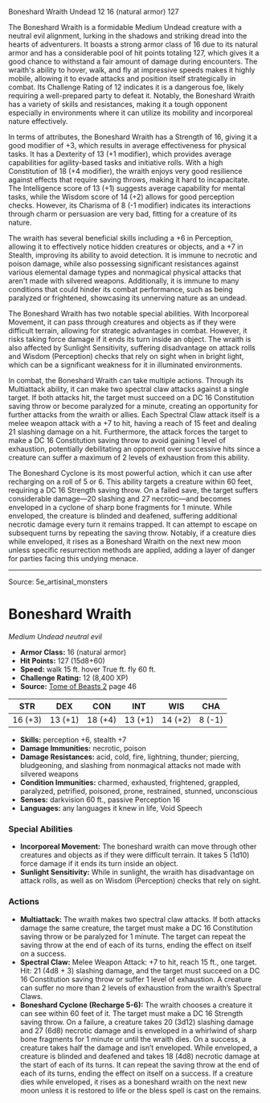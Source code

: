 <MonsterName/>Boneshard Wraith</MonsterName>
<CreatureType/>Undead</CreatureType>
<CR/>12</CR>
<AC/>16 (natural armor)</AC>
<HP/>127</HP>
<summary>The Boneshard Wraith is a formidable Medium Undead creature with a neutral evil alignment, lurking in the shadows and striking dread into the hearts of adventurers. It boasts a strong armor class of 16 due to its natural armor and has a considerable pool of hit points totaling 127, which gives it a good chance to withstand a fair amount of damage during encounters. The wraith's ability to hover, walk, and fly at impressive speeds makes it highly mobile, allowing it to evade attacks and position itself strategically in combat. Its Challenge Rating of 12 indicates it is a dangerous foe, likely requiring a well-prepared party to defeat it. Notably, the Boneshard Wraith has a variety of skills and resistances, making it a tough opponent especially in environments where it can utilize its mobility and incorporeal nature effectively.</summary>

<detail>

In terms of attributes, the Boneshard Wraith has a Strength of 16, giving it a good modifier of +3, which results in average effectiveness for physical tasks. It has a Dexterity of 13 (+1 modifier), which provides average capabilities for agility-based tasks and initiative rolls. With a high Constitution of 18 (+4 modifier), the wraith enjoys very good resilience against effects that require saving throws, making it hard to incapacitate. The Intelligence score of 13 (+1) suggests average capability for mental tasks, while the Wisdom score of 14 (+2) allows for good perception checks. However, its Charisma of 8 (-1 modifier) indicates its interactions through charm or persuasion are very bad, fitting for a creature of its nature.

The wraith has several beneficial skills including a +6 in Perception, allowing it to effectively notice hidden creatures or objects, and a +7 in Stealth, improving its ability to avoid detection. It is immune to necrotic and poison damage, while also possessing significant resistances against various elemental damage types and nonmagical physical attacks that aren't made with silvered weapons. Additionally, it is immune to many conditions that could hinder its combat performance, such as being paralyzed or frightened, showcasing its unnerving nature as an undead.

The Boneshard Wraith has two notable special abilities. With Incorporeal Movement, it can pass through creatures and objects as if they were difficult terrain, allowing for strategic advantages in combat. However, it risks taking force damage if it ends its turn inside an object. The wraith is also affected by Sunlight Sensitivity, suffering disadvantage on attack rolls and Wisdom (Perception) checks that rely on sight when in bright light, which can be a significant weakness for it in illuminated environments.

In combat, the Boneshard Wraith can take multiple actions. Through its Multiattack ability, it can make two spectral claw attacks against a single target. If both attacks hit, the target must succeed on a DC 16 Constitution saving throw or become paralyzed for a minute, creating an opportunity for further attacks from the wraith or allies. Each Spectral Claw attack itself is a melee weapon attack with a +7 to hit, having a reach of 15 feet and dealing 21 slashing damage on a hit. Furthermore, the attack forces the target to make a DC 16 Constitution saving throw to avoid gaining 1 level of exhaustion, potentially debilitating an opponent over successive hits since a creature can suffer a maximum of 2 levels of exhaustion from this ability.

The Boneshard Cyclone is its most powerful action, which it can use after recharging on a roll of 5 or 6. This ability targets a creature within 60 feet, requiring a DC 16 Strength saving throw. On a failed save, the target suffers considerable damage—20 slashing and 27 necrotic—and becomes enveloped in a cyclone of sharp bone fragments for 1 minute. While enveloped, the creature is blinded and deafened, suffering additional necrotic damage every turn it remains trapped. It can attempt to escape on subsequent turns by repeating the saving throw. Notably, if a creature dies while enveloped, it rises as a Boneshard Wraith on the next new moon unless specific resurrection methods are applied, adding a layer of danger for parties facing this undying menace.</detail>



---

Source: 5e_artisinal_monsters

# Boneshard Wraith

*Medium* *Undead* *neutral evil*

- **Armor Class:** 16 (natural armor)
- **Hit Points:** 127 (15d8+60)
- **Speed:** walk 15 ft. hover True ft. fly 60 ft.
- **Challenge Rating:** 12 (8,400 XP)
- **Source:** [Tome of Beasts 2](https://koboldpress.com/kpstore/product/tome-of-beasts-2-for-5th-edition) page 46

| STR | DEX | CON | INT | WIS | CHA |
| --- | --- | --- | --- | --- | --- |
| 16 (+3) | 13 (+1) | 18 (+4) | 13 (+1) | 14 (+2) | 8 (-1) |

- **Skills:** perception +6, stealth +7
- **Damage Immunities:** necrotic, poison
- **Damage Resistances:** acid, cold, fire, lightning, thunder; piercing, bludgeoning, and slashing from nonmagical attacks not made with silvered weapons
- **Condition Immunities:** charmed, exhausted, frightened, grappled, paralyzed, petrified, poisoned, prone, restrained, stunned, unconscious
- **Senses:** darkvision 60 ft., passive Perception 16
- **Languages:** any languages it knew in life, Void Speech

### Special Abilities

- **Incorporeal Movement:** The boneshard wraith can move through other creatures and objects as if they were difficult terrain. It takes 5 (1d10) force damage if it ends its turn inside an object.
- **Sunlight Sensitivity:** While in sunlight, the wraith has disadvantage on attack rolls, as well as on Wisdom (Perception) checks that rely on sight.

### Actions

- **Multiattack:** The wraith makes two spectral claw attacks. If both attacks damage the same creature, the target must make a DC 16 Constitution saving throw or be paralyzed for 1 minute. The target can repeat the saving throw at the end of each of its turns, ending the effect on itself on a success.
- **Spectral Claw:** Melee Weapon Attack: +7 to hit, reach 15 ft., one target. Hit: 21 (4d8 + 3) slashing damage, and the target must succeed on a DC 16 Constitution saving throw or suffer 1 level of exhaustion. A creature can suffer no more than 2 levels of exhaustion from the wraith’s Spectral Claws.
- **Boneshard Cyclone (Recharge 5-6):** The wraith chooses a creature it can see within 60 feet of it. The target must make a DC 16 Strength saving throw. On a failure, a creature takes 20 (3d12) slashing damage and 27 (6d8) necrotic damage and is enveloped in a whirlwind of sharp bone fragments for 1 minute or until the wraith dies. On a success, a creature takes half the damage and isn’t enveloped. While enveloped, a creature is blinded and deafened and takes 18 (4d8) necrotic damage at the start of each of its turns. It can repeat the saving throw at the end of each of its turns, ending the effect on itself on a success. If a creature dies while enveloped, it rises as a boneshard wraith on the next new moon unless it is restored to life or the bless spell is cast on the remains.




